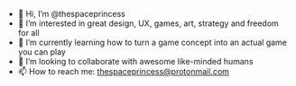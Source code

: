 - 👋 Hi, I’m @thespaceprincess
- 👀 I’m interested in great design, UX, games, art, strategy and freedom for all
- 🌱 I’m currently learning how to turn a game concept into an actual game you can play
- 💞️ I’m looking to collaborate with awesome like-minded humans
- 📫 How to reach me: thespaceprincess@protonmail.com

<!---
thespaceprincess/thespaceprincess is a ✨ special ✨ repository because its `README.md` (this file) appears on your GitHub profile.
You can click the Preview link to take a look at your changes.
--->
